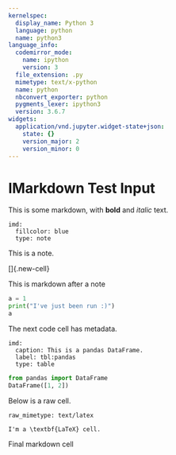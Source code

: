 ```yaml
---
kernelspec:
  display_name: Python 3
  language: python
  name: python3
language_info:
  codemirror_mode:
    name: ipython
    version: 3
  file_extension: .py
  mimetype: text/x-python
  name: python
  nbconvert_exporter: python
  pygments_lexer: ipython3
  version: 3.6.7
widgets:
  application/vnd.jupyter.widget-state+json:
    state: {}
    version_major: 2
    version_minor: 0
---
```


# IMarkdown Test Input

This is some markdown, with **bold** and *italic* text.

```metadata
imd:
  fillcolor: blue
  type: note
```

This is a note.

[]{.new-cell}

This is markdown after a note

```python
a = 1
print("I've just been run :)")
a
```

The next code cell has metadata.

```metadata
imd:
  caption: This is a pandas DataFrame.
  label: tbl:pandas
  type: table
```

```python
from pandas import DataFrame
DataFrame([1, 2])
```

Below is a raw cell.

```metadata
raw_mimetype: text/latex
```

```raw
I'm a \textbf{LaTeX} cell.
```

Final markdown cell
